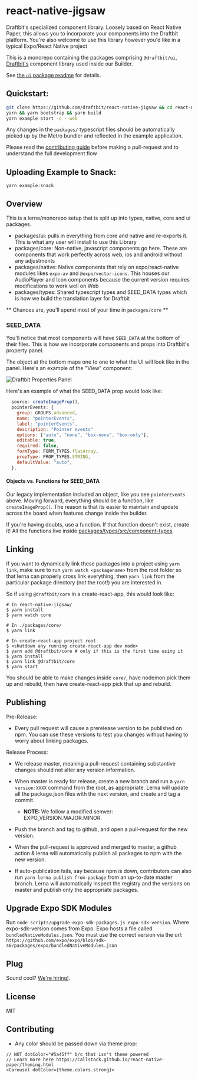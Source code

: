 # react-native-jigsaw

Draftbit's specialized component library. Loosely based on React Native Paper, this allows you to incorporate your components into the Draftbit platform. You're also welcome to use this library however you'd like in a typical Expo/React Native project

This is a monorepo containing the packages comprising `@draftbit/ui`,
[Draftbit's](https://draftbit.com) component library used inside our Builder.

See [the `ui` package readme](./packages/ui#readme) for details.

## Quickstart:

```sh
git clone https://github.com/draftbit/react-native-jigsaw && cd react-native-jigsaw
yarn && yarn bootstrap && yarn build
yarn example start -c --web
```

Any changes in the `packages/` typescript files should be automatically picked
up by the Metro bundler and reflected in the example application.

Please read the [contributing guide](CONTRIBUTING.md) before making
a pull-request and to understand the full development flow

## Uploading Example to Snack:

```
yarn example:snack
```

## Overview

This is a lerna/monorepo setup that is split up into types, native, core and ui packages.

- packages/ui: pulls in everything from core and native and re-exports it. This is what any user will install to use this Library
- packages/core: Non-native, javascript components go here. These are components that work perfectly across web, ios and android without any adjustments
- packages/native: Native components that rely on expo/react-native modules likes `expo-av` and `@expo/vector-icons`. This houses our AudioPlayer and Icon components because the current version requires modifications to work well on Web
- packages/types: Shared typescript types and SEED_DATA types which is how we build the translation layer for Draftbit

** Chances are, you'll spend most of your time in `packages/core` **

### SEED_DATA

You'll notice that most components will have `SEED_DATA` at the bottom of their files. This is how we incorporate components and props into Draftbit's property panel.

The object at the bottom maps one to one to what the UI will look like in the panel. Here's an example of the "View" component:

![Draftbit Properties Panel](./images/view-properties-panel.png)

Here's an example of what the SEED_DATA prop would look like:

```js
  source: createImageProp(),
  pointerEvents: {
    group: GROUPS.advanced,
    name: "pointerEvents",
    label: "pointerEvents",
    description: "Pointer events"
    options: ["auto", "none", "box-none", "box-only"],
    editable: true,
    required: false,
    formType: FORM_TYPES.flatArray,
    propType: PROP_TYPES.STRING,
    defaultValue: "auto",
  },
```

#### Objects vs. Functions for SEED_DATA

Our legacy implementation included an object, like you see `pointerEvents` above. Moving forward, everything should be a function, like `createImageProp()`. The reason is that its easier to maintain and update across the board when features change inside the builder.

If you're having doubts, use a function. If that function doesn't exist, create it! All the functions live inside [packages/types/src/component-types](https://github.com/draftbit/react-native-jigsaw/blob/master/packages/types/src/component-types.ts)

## Linking

If you want to dynamically link these packages into a project using `yarn link`,
make sure to run `yarn watch <packagename>` from the root folder so that lerna
can properly cross link everything, then `yarn link` from the particular package
directory (not the root!) you are interested in.

So if using `@draftbit/core` in a create-react-app, this would look like:

```console
# In react-native-jigsaw/
$ yarn install
$ yarn watch core

# In ./packages/core/
$ yarn link

# In create-react-app project root
$ <shutdown any running create-react-app dev mode>
$ yarn add @draftbit/core # only if this is the first time using it
$ yarn install
$ yarn link @draftbit/core
$ yarn start
```

You should be able to make changes inside `core/`, have nodemon pick them up and
rebuild, then have create-react-app pick that up and rebuild.

## Publishing

Pre-Release:

- Every pull request will cause a prerelease version to be published on npm.
  You can use these versions to test you changes without having to worry about
  linking packages.

Release Process:

- We release master, meaning a pull-request containing substantive changes
  should not alter any version information.

- When master is ready for release, create a new branch and run a `yarn version:XXXX` command from the root, as appropriate. Lerna will update all
  the package.json files with the next version, and create and tag a commit.

  - **NOTE:** We follow a modified semver: EXPO_VERSION.MAJOR.MINOR.

- Push the branch and tag to github, and open a pull-request for the new
  version.

- When the pull-request is approved and merged to master, a github action
  & lerna will automatically publish all packages to npm with the new version.

- If auto-publication fails, say because npm is down, contributors can also run
  `yarn lerna publish from-package` from an up-to-date master branch. Lerna
  will automatically inspect the registry and the versions on master and
  publish only the appropriate packages.

## Upgrade Expo SDK Modules

Run `node scripts/upgrade-expo-sdk-packages.js expo-sdk-version`. Where expo-sdk-version comes from Expo. Expo hosts a file called `bundledNativeModules.json`. You must use the correct version via the url: `https://github.com/expo/expo/blob/sdk-46/packages/expo/bundledNativeModules.json`

## Plug

Sound cool? [We're hiring!](https://draftbit.com/jobs).

## License

MIT

## Contributing

- Any color should be passed down via theme prop:

```
// NOT dotColor="#5a45ff" b/c that isn't theme powered
// Learn more here https://callstack.github.io/react-native-paper/theming.html
<Carousel dotColor={theme.colors.strong}>
```
